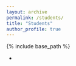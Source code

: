 ```yaml
---
layout: archive
permalink: /students/
title: "Students"
author_profile: true
---
```


{% include base_path %}

* 
